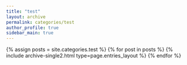 ```yaml
---
title: "test"
layout: archive
permalink: categories/test
author_profile: true
sidebar_main: true
---
```

{% assign posts = site.categories.test %} {% for post in posts %} {% include archive-single2.html type=page.entries_layout %} {% endfor %}